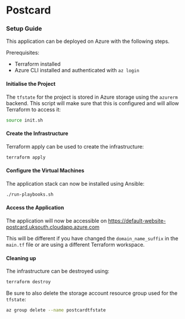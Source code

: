 # Postcard

### Setup Guide
This application can be deployed on Azure with the following steps.

Prerequisites:
- Terraform installed
- Azure CLI installed and authenticated with `az login`

#### Initialise the Project
The `tfstate` for the project is stored in Azure storage using the `azurerm` backend.
This script will make sure that this is configured and will allow Terraform to access it:
```bash
source init.sh
```
#### Create the Infrastructure
Terraform apply can be used to create the infrastructure:
```bash
terraform apply
```
#### Configure the Virtual Machines
The application stack can now be installed using Ansible:
```bash
./run-playbooks.sh
```
#### Access the Application
The application will now be accessible on https://default-website-postcard.uksouth.cloudapp.azure.com

This will be different if you have changed the `domain_name_suffix` in the `main.tf` file or are using a different Terraform workspace.

#### Cleaning up
The infrastructure can be destroyed using:
```bash
terraform destroy
```
Be sure to also delete the storage account resource group used for the `tfstate`:
```bash
az group delete --name postcardtfstate
```

